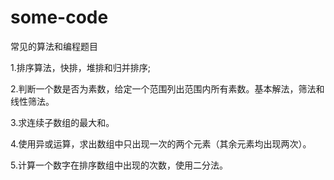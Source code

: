 # some-code
常见的算法和编程题目

1.排序算法，快排，堆排和归并排序;

2.判断一个数是否为素数，给定一个范围列出范围内所有素数。基本解法，筛法和线性筛法。

3.求连续子数组的最大和。

4.使用异或运算，求出数组中只出现一次的两个元素（其余元素均出现两次）。

5.计算一个数字在排序数组中出现的次数，使用二分法。
